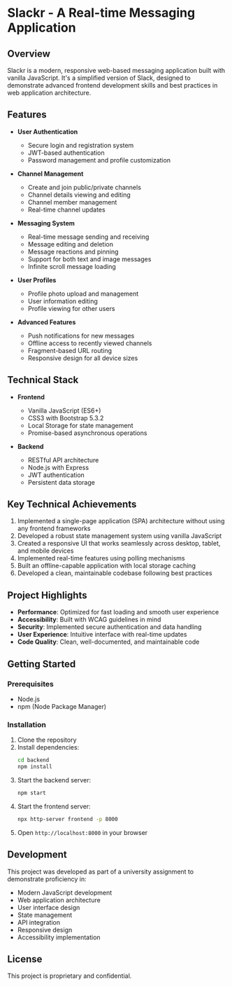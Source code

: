 # Slackr - A Real-time Messaging Application

## Overview
Slackr is a modern, responsive web-based messaging application built with vanilla JavaScript. It's a simplified version of Slack, designed to demonstrate advanced frontend development skills and best practices in web application architecture.

## Features
- **User Authentication**
  - Secure login and registration system
  - JWT-based authentication
  - Password management and profile customization

- **Channel Management**
  - Create and join public/private channels
  - Channel details viewing and editing
  - Channel member management
  - Real-time channel updates

- **Messaging System**
  - Real-time message sending and receiving
  - Message editing and deletion
  - Message reactions and pinning
  - Support for both text and image messages
  - Infinite scroll message loading

- **User Profiles**
  - Profile photo upload and management
  - User information editing
  - Profile viewing for other users

- **Advanced Features**
  - Push notifications for new messages
  - Offline access to recently viewed channels
  - Fragment-based URL routing
  - Responsive design for all device sizes

## Technical Stack
- **Frontend**
  - Vanilla JavaScript (ES6+)
  - CSS3 with Bootstrap 5.3.2
  - Local Storage for state management
  - Promise-based asynchronous operations

- **Backend**
  - RESTful API architecture
  - Node.js with Express
  - JWT authentication
  - Persistent data storage

## Key Technical Achievements
1. Implemented a single-page application (SPA) architecture without using any frontend frameworks
2. Developed a robust state management system using vanilla JavaScript
3. Created a responsive UI that works seamlessly across desktop, tablet, and mobile devices
4. Implemented real-time features using polling mechanisms
5. Built an offline-capable application with local storage caching
6. Developed a clean, maintainable codebase following best practices

## Project Highlights
- **Performance**: Optimized for fast loading and smooth user experience
- **Accessibility**: Built with WCAG guidelines in mind
- **Security**: Implemented secure authentication and data handling
- **User Experience**: Intuitive interface with real-time updates
- **Code Quality**: Clean, well-documented, and maintainable code

## Getting Started

### Prerequisites
- Node.js
- npm (Node Package Manager)

### Installation
1. Clone the repository
2. Install dependencies:
   ```bash
   cd backend
   npm install
   ```
3. Start the backend server:
   ```bash
   npm start
   ```
4. Start the frontend server:
   ```bash
   npx http-server frontend -p 8000
   ```
5. Open `http://localhost:8000` in your browser

## Development
This project was developed as part of a university assignment to demonstrate proficiency in:
- Modern JavaScript development
- Web application architecture
- User interface design
- State management
- API integration
- Responsive design
- Accessibility implementation

## License
This project is proprietary and confidential.
